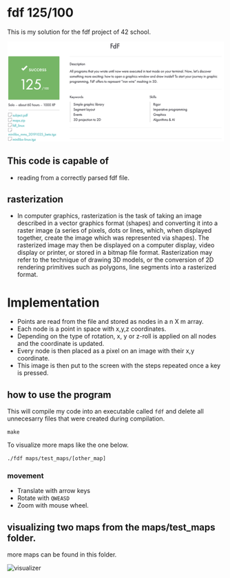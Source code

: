 # fdf 125/100
This is my solution for the fdf project of 42 school.<br>

![result](https://github.com/Sirelaw/fdf/blob/master/readme_addons/Screen%20Shot%202022-08-14%20at%202.54.19%20AM.png)

## This code is capable of
- reading from a correctly parsed fdf file.

## rasterization
- In computer graphics, rasterization is the task of taking an image described in a vector graphics format (shapes) and converting it into a raster image (a series of pixels, dots or lines, which, when displayed together, create the image which was represented via shapes). The rasterized image may then be displayed on a computer display, video display or printer, or stored in a bitmap file format. Rasterization may refer to the technique of drawing 3D models, or the conversion of 2D rendering primitives such as polygons, line segments into a rasterized format.

# Implementation
- Points are read from the file and stored as nodes in a n X m array.
- Each node is a point in space with x,y,z coordinates.
- Depending on the type of rotation, x, y or z-roll is applied on all nodes and the coordinate is updated.
- Every node is then placed as a pixel on an image with their x,y coordinate.
- This image is then put to the screen with the steps repeated once a key is pressed.




## how to use the program
This will compile my code into an executable called `fdf` and delete all unnecesarry files that were created during compilation.<br>

```
make
```

To visualize more maps like the one below.<br>

```
./fdf maps/test_maps/[other_map]
```

### movement
- Translate with arrow keys
- Rotate with ```
 QWEASD ```
- Zoom with mouse wheel.

## visualizing two maps from the maps/test_maps folder.
more maps can be found in this folder.

![visualizer](https://github.com/Sirelaw/fdf/blob/master/readme_addons/sample.gif)